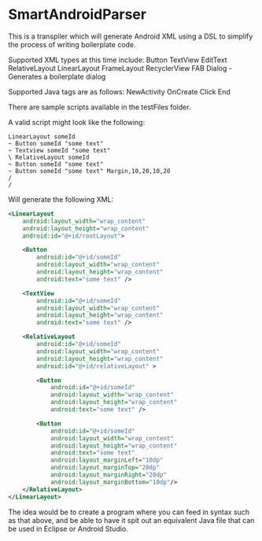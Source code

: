 # SmartAndroidParser
This is a transpiler which will generate Android XML using a DSL to simplify the process of writing boilerplate code.

Supported XML types at this time include:
Button
TextView
EditText
RelativeLayout
LinearLayout
FrameLayout
RecyclerView
FAB
Dialog - Generates a boilerplate dialog

Supported Java tags are as follows:
NewActivity
OnCreate
Click
End

There are sample scripts available in the testFiles folder.

A valid script might look like the following:
```
LinearLayout someId
~ Button someId "some text"
~ Textview someId "some text"
\ RelativeLayout someId
~ Button someId "some text"
~ Button someId "some text" Margin,10,20,10,20
/
/
```

Will generate the following XML:

```xml
<LinearLayout
	android:layout_width="wrap_content"
	android:layout_height="wrap_content"
	android:id="@+id/rootLayout">

	<Button
		android:id="@+id/someId"
		android:layout_width="wrap_content"
		android:layout_height="wrap_content" 
		android:text="some text" />

	<TextView
		android:id="@+id/someId"
		android:layout_width="wrap_content"
		android:layout_height="wrap_content" 
		android:text="some text" />

	<RelativeLayout
		android:id="@+id/someId"
		android:layout_width="wrap_content"
		android:layout_height="wrap_content"
		android:id="@+id/relativeLayout" >

		<Button
			android:id="@+id/someId"
			android:layout_width="wrap_content"
			android:layout_height="wrap_content"
			android:text="some text" />

		<Button
			android:id="@+id/someId"
			android:layout_width="wrap_content"
			android:layout_height="wrap_content"
			android:text="some text"
			android:layout_marginLeft="10dp"
			android:layout_marginTop="20dp" 
			android:layout_marginRight="20dp"
			android:layout_marginBottom="10dp"/>
	</RelativeLayout>
</LinearLayout>	
```

The idea would be to create a program where you can feed in syntax such as that above, and be able to have it spit out an equivalent Java file that can be used in Eclipse or Android Studio.
